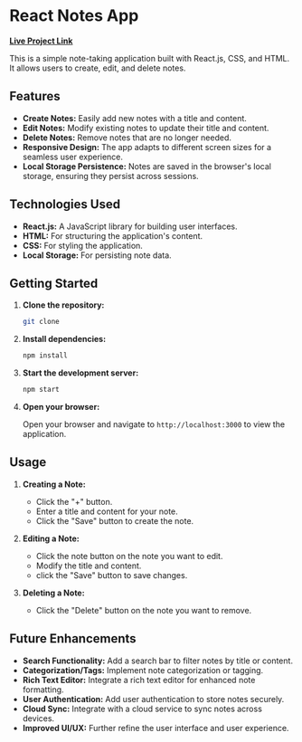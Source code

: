 # React Notes App

**<a href="https://todo-app-react-4mpv.onrender.com/" target="_blank">Live Project Link</a>**

This is a simple note-taking application built with React.js, CSS, and HTML. It allows users to create, edit, and delete notes.

## Features

* **Create Notes:** Easily add new notes with a title and content.
* **Edit Notes:** Modify existing notes to update their title and content.
* **Delete Notes:** Remove notes that are no longer needed.
* **Responsive Design:** The app adapts to different screen sizes for a seamless user experience.
* **Local Storage Persistence:** Notes are saved in the browser's local storage, ensuring they persist across sessions.

## Technologies Used

* **React.js:** A JavaScript library for building user interfaces.
* **HTML:** For structuring the application's content.
* **CSS:** For styling the application.
* **Local Storage:** For persisting note data.

## Getting Started

1.  **Clone the repository:**

    ```bash
    git clone 
    ```

2.  **Install dependencies:**

    ```bash
    npm install
    ```

3.  **Start the development server:**

    ```bash
    npm start
    ```

4.  **Open your browser:**

    Open your browser and navigate to `http://localhost:3000` to view the application.

## Usage

1.  **Creating a Note:**
    * Click the "+" button.
    * Enter a title and content for your note.
    * Click the "Save" button to create the note.

2.  **Editing a Note:**
    * Click the note button on the note you want to edit.
    * Modify the title and content.
    * click the "Save" button to save changes.

3.  **Deleting a Note:**
    * Click the "Delete" button on the note you want to remove.

## Future Enhancements

* **Search Functionality:** Add a search bar to filter notes by title or content.
* **Categorization/Tags:** Implement note categorization or tagging.
* **Rich Text Editor:** Integrate a rich text editor for enhanced note formatting.
* **User Authentication:** Add user authentication to store notes securely.
* **Cloud Sync:** Integrate with a cloud service to sync notes across devices.
* **Improved UI/UX:** Further refine the user interface and user experience.


